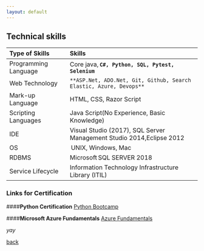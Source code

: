 ```yaml
---
layout: default
---
```


## Technical skills

| Type of Skills        | Skills          |
|:-------------|:------------------|
|Programming Language  |Core java, **`C#, Python, SQL, Pytest, Selenium`**|
|Web Technology |`**ASP.Net, ADO.Net, Git, Github, Search Elastic, Azure, Devops**`|
|Mark-up Language|HTML, CSS, Razor Script|  
|Scripting Languages   |Java Script(No Experience, Basic Knowledge)  |
|IDE  |Visual Studio (2017), SQL Server Management Studio 2014,Eclipse 2012 | 
|OS| UNIX, Windows, Mac|
|RDBMS  |Microsoft SQL SERVER 2018 | 
|Service Lifecycle |Information Technology Infrastructure Library (ITIL)| 

### Links for Certification
####**Python Certification**
[Python Bootcamp](./assets/img/Python_Certificat.jpg)

####**Microsoft Azure Fundamentals**
[Azure Fundamentals](./pdf/Microsoft_Certified_Professional_Certificate_0.pdf)


_yay_

[back](./)
